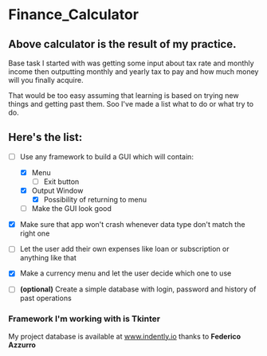 # Finance_Calculator

## Above calculator is the result of my practice.
Base task I started with was getting some input about tax rate and monthly income 
then outputting monthly and yearly tax to pay and how much money will you finally acquire.

That would be too easy assuming that learning is based on trying new things and getting past them.
Soo I've made a list what to do or what try to do.

## Here's the list:

- [ ] Use any framework to build a GUI which will contain:
     - [x] Menu
          - [ ] Exit button 
     - [x] Output Window
          - [x] Possibility of returning to menu
     - [ ] Make the GUI look good

- [x] Make sure that app won't crash whenever data type don't match the right one

- [ ] Let the user add their own expenses like loan or subscription or anything like that

- [X] Make a currency menu and let the user decide which one to use

- [ ] **\(optional)** Create a simple database with login, password and history of past operations

### Framework I'm working with is Tkinter

My project database is available at www.indently.io thanks to **Federico Azzurro**
